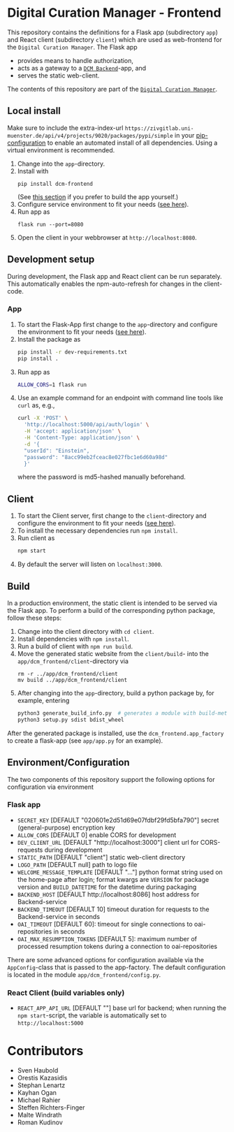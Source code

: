 # Digital Curation Manager - Frontend

This repository contains the definitions for a Flask app (subdirectory `app`) and React client (subdirectory `client`) which are used as web-frontend for the `Digital Curation Manager`.
The Flask app
* provides means to handle authorization,
* acts as a gateway to a [`DCM Backend`](https://github.com/lzv-nrw/dcm-backend)-app, and
* serves the static web-client.

The contents of this repository are part of the [`Digital Curation Manager`](https://github.com/lzv-nrw/digital-curation-manager).


## Local install
Make sure to include the extra-index-url `https://zivgitlab.uni-muenster.de/api/v4/projects/9020/packages/pypi/simple` in your [pip-configuration](https://pip.pypa.io/en/stable/cli/pip_install/#finding-packages) to enable an automated install of all dependencies.
Using a virtual environment is recommended.

1. Change into the `app`-directory.
1. Install with
   ```
   pip install dcm-frontend
   ```
   (See [this section](#build) if you prefer to build the app yourself.)
1. Configure service environment to fit your needs ([see here](#environmentconfiguration)).
1. Run app as
   ```
   flask run --port=8080
   ```
1. Open the client in your webbrowser at `http://localhost:8080`.

## Development setup

During development, the Flask app and React client can be run separately.
This automatically enables the npm-auto-refresh for changes in the client-code.

### App

1. To start the Flask-App first change to the `app`-directory and configure the environment to fit your needs ([see here](#environmentconfiguration)).
1. Install the package as
   ```bash
   pip install -r dev-requirements.txt
   pip install .
   ```
1. Run app as
   ```bash
   ALLOW_CORS=1 flask run
   ```
1. Use an example command for an endpoint with command line tools like `curl` as, e.g.,
   ```bash
   curl -X 'POST' \
     'http://localhost:5000/api/auth/login' \
     -H 'accept: application/json' \
     -H 'Content-Type: application/json' \
     -d '{
     "userId": "Einstein",
     "password": "8acc99eb2fceac8e027fbc1e6d60a98d"
     }'
   ```
   where the password is md5-hashed manually beforehand.

## Client

1. To start the Client server, first change to the `client`-directory and configure the environment to fit your needs ([see here](#environmentconfiguration)).
1. To install the necessary dependencies run `npm install`.
1. Run client as
   ```bash
   npm start
   ```
1. By default the server will listen on `localhost:3000`.

## Build
In a production environment, the static client is intended to be served via the Flask app.
To perform a build of the corresponding python package, follow these steps:
1. Change into the client directory with `cd client`.
1. Install dependencies with `npm install`.
1. Run a build of client with `npm run build`.
1. Move the generated static website from the `client/build`- into the `app/dcm_frontend/client`-directory via
   ```
   rm -r ../app/dcm_frontend/client
   mv build ../app/dcm_frontend/client
   ```
1. After changing into the `app`-directory, build a python package by, for example, entering
   ```bash
   python3 generate_build_info.py  # generates a module with build-metadata (optional)
   python3 setup.py sdist bdist_wheel
   ```

After the generated package is installed, use the `dcm_frontend.app_factory` to create a flask-app (see `app/app.py` for an example).

## Environment/Configuration

The two components of this repository support the following options for configuration via environment

### Flask app

* `SECRET_KEY` [DEFAULT "020601e2d51d69e07fdbf29fd5bfa790"] secret (general-purpose) encryption key
* `ALLOW_CORS` [DEFAULT 0] enable CORS for development
* `DEV_CLIENT_URL` [DEFAULT "http://localhost:3000"] client url for CORS-requests during development
* `STATIC_PATH` [DEFAULT "client"] static web-client directory
* `LOGO_PATH` [DEFAULT null] path to logo file
* `WELCOME_MESSAGE_TEMPLATE` [DEFAULT "..."] python format string used on the home-page after login; format kwargs are `VERSION` for package version and `BUILD_DATETIME` for the datetime during packaging
* `BACKEND_HOST` [DEFAULT http://localhost:8086] host address for Backend-service
* `BACKEND_TIMEOUT` [DEFAULT 10] timeout duration for requests to the Backend-service in seconds
* `OAI_TIMEOUT` [DEFAULT 60]: timeout for single connections to oai-repositories in seconds
* `OAI_MAX_RESUMPTION_TOKENS` [DEFAULT 5]: maximum number of processed resumption tokens during a connection to oai-repositories

There are some advanced options for configuration available via the `AppConfig`-class that is passed to the app-factory. The default configuration is located in the module `app/dcm_frontend/config.py`.

### React Client (build variables only)

* `REACT_APP_API_URL` [DEFAULT ""] base url for backend;
   when running the `npm start`-script, the variable is automatically set to `http://localhost:5000`

# Contributors
* Sven Haubold
* Orestis Kazasidis
* Stephan Lenartz
* Kayhan Ogan
* Michael Rahier
* Steffen Richters-Finger
* Malte Windrath
* Roman Kudinov
